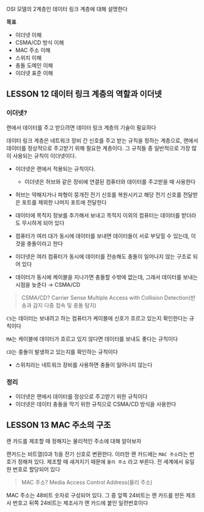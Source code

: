 OSI 모델의 2계층인 데이터 링크 계층에 대해 설명한다

**목표**

- 이더넷 이해
- CSMA/CD 방식 이해
- MAC 주소 이해
- 스위치 이해
- 충돌 도메인 이해
- 이더넷 표준 이해

## LESSON 12 데이터 링크 계층의 역할과 이더넷

### 이더넷?

랜에서 데이터를 주고 받으려면 데이터 링크 계층의 기술이 필요하다

데이터 링크 계층은 네트워크 장비 간 신호를 주고 받는 규칙을 정하는 계층으로, 랜에서 데이터를 정상적으로 주고받기 위해 필요한 계층이다. 그 규칙들 중 일반적으로 가장 많이 사용되는 규칙이 이더넷이다.

- 이더넷은 랜에서 적용되는 규칙이다.
    - 이더넷은 허브와 같은 장비에 연결된 컴퓨터와 데이터를 주고받을 때 사용한다
- 허브는 약해지거나 파형이 뭉개진 전기 신호를 복원시키고 해당 전기 신호를 전달받은 포트를 제외한 나머지 포트에 전달한다

- 데이터에 목적지 정보를 추가해서 보내고 목적지 이외의 컴퓨터는 데이터를 받더라도 무시하게 되어 있다
- 컴퓨터가 여러 대가 동시에 데이터를 보내면 데이터들이 서로 부딪힐 수 있는데, 이것을 충돌이라고 한다
- 이더넷은 여러 컴퓨터가 동시에 데이터를 전송해도 충돌이 일어나지 않는 구조로 되어 있다
- 데이터가 동시에 케이블을 지나가면 충돌할 수밖에 없는데, 그래서 데이터를 보내는 시점을 늦춘다 → CSMA/CD

> CSMA/CD?
Carrier Sense Multiple Access with Collision Detection(반송과 감지 다중 접속 및 충돌 탐지)
> 

`CS`는 데이터는 보내려고 하는 컴퓨터가 케이블에 신호가 흐르고 있는지 확인한다는 규칙이다

`MA`는 케이블에 데이터가 흐르고 있지 않다면 데이터를 보내도 좋다는 규칙이다

`CD`는 충돌이 발생하고 있는지를 확인하는 규칙이다

- 스위치라는 네트워크 장비를 사용하면 충돌이 일어나지 않는다

### 정리

- 이더넷은 랜에서 데이터를 정상으로 주고받기 위한 규칙이다
- 이더넷은 데이터 충돌을 막기 위한 규칙으로 CSMA/CD 방식을 사용한다

## LESSON 13 MAC 주소의 구조

랜 카드를 제조할 때 정해지는 물리적인 주소에 대해 알아보자

랜카드는 비트열(0과 1)을 전기 신호로 변환한다. 이러한 랜 카드에는 `MAC 주소`라는 번호가 정해져 있다. 제조할 때 새겨지기 때문에 `물리 주소` 라고 부른다. 전 세계에서 유일한 번호로 할당되어 있다

> MAC 주소?
Media Access Control Address(물리 주소)
> 

MAC 주소는 48비트 숫자로 구성되어 있다. 그 중 앞쪽 24비트는 랜 카드를 만든 제조사 번호고 뒤쪽 24비트는 제조사가 랜 카드에 붙인 일련번호이다